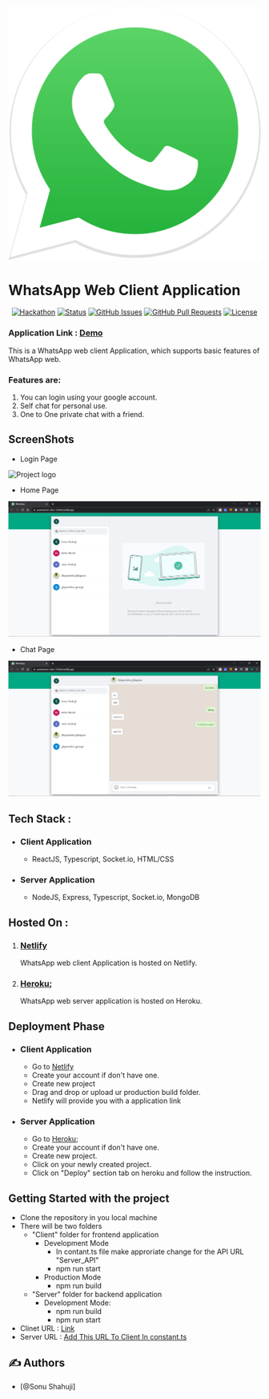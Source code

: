 <p align="center">
  <a href="" rel="noopener">
    <img src="./src/static/images/whatsappIcon.svg" alt="Project logo">
 </a>
</p>

# WhatsApp Web Client Application
<div align="center">

  [![Hackathon](https://img.shields.io/badge/hackathon-name-orange.svg)](http://hackathon.url.com) 
  [![Status](https://img.shields.io/badge/status-active-success.svg)]() 
  [![GitHub Issues](https://img.shields.io/github/issues/kylelobo/The-Documentation-Compendium.svg)](https://github.com/kylelobo/The-Documentation-Compendium/issues)
  [![GitHub Pull Requests](https://img.shields.io/github/issues-pr/kylelobo/The-Documentation-Compendium.svg)](https://github.com/kylelobo/The-Documentation-Compendium/pulls)
  [![License](https://img.shields.io/badge/license-MIT-blue.svg)](LICENSE.md)

</div>

### Application Link : [Demo](https://preeminent-otter-31a9ed.netlify.app/)

This is a WhatsApp web client Application, which supports basic features of WhatsApp web.
### Features are:
1. You can login using your google account.
2. Self chat for personal use.
3. One to One private chat with a friend.

## ScreenShots
- Login Page
<img src="/src/static/images/Loginss.png" alt="Project logo">

- Home Page
<img src="./src/static/images/chatview.png" alt="Project logo">

- Chat Page
<img src="./src/static/images/conversation.png" alt="Project logo">

## Tech Stack :
* ### Client Application
    * ReactJS, Typescript, Socket.io, HTML/CSS
* ### Server Application
    * NodeJS, Express, Typescript, Socket.io, MongoDB

## Hosted On : 
1. ### [Netlify](https://www.netlify.com/)
    WhatsApp web client Application is hosted on Netlify.
2. ### [Heroku](https://dashboard.heroku.com);
    WhatsApp web server application is hosted on Heroku.

## Deployment Phase
* ### Client Application
    * Go to  [Netlify](https://www.netlify.com/)
    * Create your account if don't have one.
    * Create new project
    * Drag and drop or upload ur production build folder.
    * Netlify will provide you with a application link
* ### Server Application
    * Go to [Heroku](https://dashboard.heroku.com);
    * Create your account if don't have one.
    * Create new project.
    * Click on your newly created project.
    * Click on "Deploy" section tab on heroku and follow the instruction.


## Getting Started with the project
* Clone the repository in you local machine
* There will be two folders
    * "Client" folder for frontend application
        * Development Mode
            * In contant.ts file make approriate change for the API URL "Server_API"
            * npm run start
        * Production Mode
            * npm run build
    * "Server" folder for backend application
        * Development Mode:
            * npm run build
            * npm run start
* Clinet URL : [Link](https://preeminent-otter-31a9ed.netlify.app/)
* Server URL : [Add This URL To Client In constant.ts](https://whatsappserverrunning.herokuapp.com/)




## ✍️ Authors <a name = "authors"></a>
- [@Sonu Shahuji]
